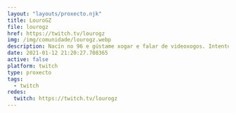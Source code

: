 ```yaml
---
layout: "layouts/proxecto.njk"
title: LouroGZ
file: lourogz
href: https://twitch.tv/lourogz
img: /img/comunidade/lourogz.webp
description: Nacín no 96 e gústame xogar e falar de videoxogos. Intento facelo ben.
date: 2021-01-12 21:20:27.708365
active: false
platform: twitch
type: proxecto
tags:
  - twitch
redes:
  twitch: https://twitch.tv/lourogz
---
```

